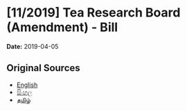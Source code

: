 # [11/2019] Tea Research Board (Amendment) - Bill

**Date:** 2019-04-05

## Original Sources

- [English](https://documents.gov.lk/view/bills/2019/4/11-2019_E.pdf)
- [සිංහල](https://documents.gov.lk/view/bills/2019/4/11-2019_S.pdf)
- [தமிழ்](https://documents.gov.lk/view/bills/2019/4/11-2019_T.pdf)
